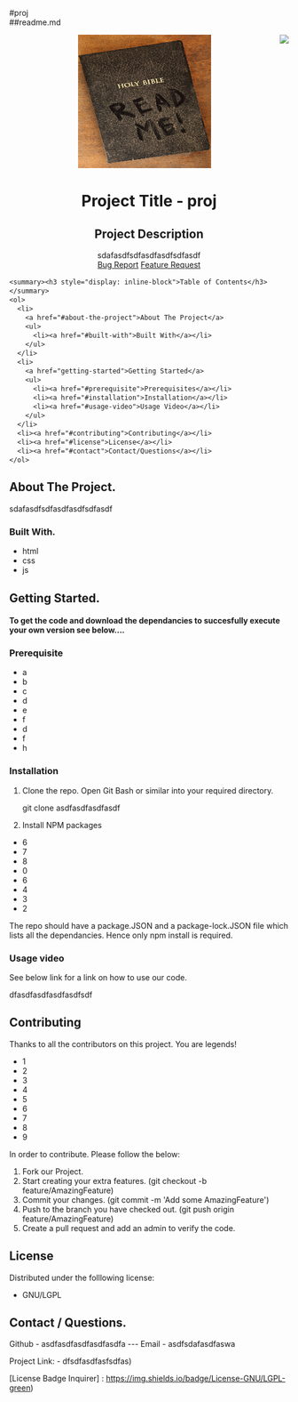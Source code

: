 
  
  #proj
  <br/>
  ##readme.md
  <br/>
  
  <img src = " https://img.shields.io/badge/License-GNU/LGPL-green" align= "right"> 
 
  <p align="center">
    <a href="dfsdfasdfasfsdfas">
      <img src="./pic/readme.jpg" alt="Logo" width="240" height="240">
    </a>
    <h1 align="center">Project Title - proj</h1> 
    <h2 align="center">Project Description</h2>
    <p align="center">sdafasdfsdfasdfasdfsdfasdf    
      <br/>
      <a href="dfsdfasdfasfsdfas<strong>Link to the repo.</strong></a>
      <br/>
      <br/>
      <a href="dfsdfasdfasfsdfas/issues">Bug Report</a>
      <a href="dfsdfasdfasfsdfas/issues">Feature Request</a>
    </p>
  </p>
  
  
    <summary><h3 style="display: inline-block">Table of Contents</h3></summary>
    <ol>
      <li>
        <a href="#about-the-project">About The Project</a>
        <ul>
          <li><a href="#built-with">Built With</a></li>
        </ul>
      </li>
      <li>
        <a href="getting-started">Getting Started</a>
        <ul>
          <li><a href="#prerequisite">Prerequisites</a></li>
          <li><a href="#installation">Installation</a></li>
          <li><a href="#usage-video">Usage Video</a></li>        
        </ul>
      </li>
      <li><a href="#contributing">Contributing</a></li>
      <li><a href="#license">License</a></li>
      <li><a href="#contact">Contact/Questions</a></li>
    </ol>
  
  
  
  ## About The Project.
  
  sdafasdfsdfasdfasdfsdfasdf
  
  
  
  ### Built With.
  
  * html 
 * css 
 * js 
 
  
  
  ## Getting Started.
  
  <h4>To get the code and download the dependancies to succesfully execute your own version see below....</h4>
  
  ### Prerequisite
  
  * a 
 * b 
 * c 
 * d 
 * e 
 * f 
 * d 
 * f 
 * h 
 
    
  
  ### Installation
  
  1. Clone the repo.
     Open Git Bash or similar into your required directory.
  
     git clone asdfasdfasdfasdf
     
  2. Install NPM packages
     
  * 6 
 * 7 
 * 8 
 * 0 
 * 6 
 * 4 
 * 3 
 * 2 
 
  
  The repo should have a package.JSON and a package-lock.JSON file which lists all the dependancies. Hence only npm install is required. 
     
  
  ### Usage video
  
  See below link for a link on how to use our code.
  
  dfasdfasdfasdfasdfsdf
  
  
  ## Contributing
  
  Thanks to all the contributors on this project. You are legends! 
  
  * 1 
 * 2 
 * 3 
 * 4 
 * 5 
 * 6 
 * 7 
 * 8 
 * 9 
 
  
  In order to contribute. Please follow the below:
  
  1. Fork our Project.
  2. Start creating your extra features. (git checkout -b feature/AmazingFeature)
  3. Commit your changes. (git commit -m 'Add some AmazingFeature')
  4. Push to the branch you have checked out. (git push origin feature/AmazingFeature)
  5. Create a pull request and add an admin to verify the code.
  
  ## License
  
  Distributed under the folllowing license:
  
  * GNU/LGPL
  
  
  ## Contact / Questions.
  
  Github - asdfasdfasdfasdfasdfa --- Email -  asdfsdafasdfaswa
  
  Project Link: -  dfsdfasdfasfsdfas)

  [License Badge Inquirer] : https://img.shields.io/badge/License-GNU/LGPL-green)
  

  
